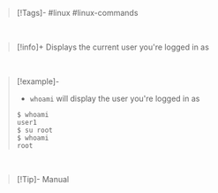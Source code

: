 > [!Tags]-
> #linux #linux-commands 

&nbsp;
&nbsp;
&nbsp;
&nbsp;

> [!info]+
> Displays the current user you're logged in as

&nbsp;

> [!example]-
> - `whoami` will display the user you're logged in as
> ```shell
> $ whoami
> user1
> $ su root
> $ whoami
> root
> ```

&nbsp;

> [!Tip]- Manual

